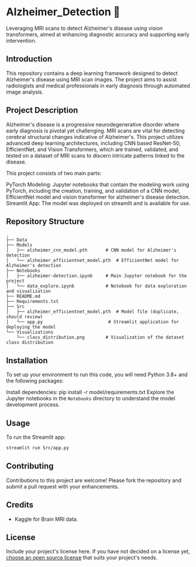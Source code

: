 # Alzheimer_Detection 🧠
Leveraging MRI scans to detect Alzheimer's disease using vision transformers, aimed at enhancing diagnostic accuracy and supporting early intervention.

## Introduction
This repository contains a deep learning framework designed to detect Alzheimer's disease using MRI scan images. The project aims to assist radiologists and medical professionals in early diagnosis through automated image analysis.

## Project Description
Alzheimer's disease is a progressive neurodegenerative disorder where early diagnosis is pivotal yet challenging. MRI scans are vital for detecting cerebral structural changes indicative of Alzheimer's. This project utilizes advanced deep learning architectures, including CNN based ResNet-50, EfficientNet, and Vision Transformers, which are trained, validated, and tested on a dataset of MRI scans to discern intricate patterns linked to the disease.

This project consists of two main parts:

PyTorch Modeling: Jupyter notebooks that contain the modeling work using PyTorch, including the creation, training, and validation of a CNN model, EfficientNet model and vision transformer for alzheimer's disease detection.
Streamlit App: The model was deployed on streamlit and is available for use.


## Repository Structure
```
.
├── Data
├── Models
│   ├── alzheimer_cnn_model.pth       # CNN model for Alzheimer's detection
│   └── alzheimer_efficientnet_model.pth  # EfficientNet model for Alzheimer's detection
├── Notebooks
│   ├── alzheimer-detection.ipynb     # Main Jupyter notebook for the project
│   └── data_explore.ipynb            # Notebook for data exploration and visualization
├── README.md   
├── Requirements.txt
├── Src
│   ├── alzheimer_efficientnet_model.pth  # Model file (duplicate, should review)
│   └── app.py                         # Streamlit application for deploying the model
└── Visualizations
    └── class_distribution.png        # Visualization of the dataset class distribution
```

## Installation
To set up your environment to run this code, you will need Python 3.8+ and the following packages:

Install dependencies: pip install -r model/requirements.txt
Explore the Jupyter notebooks in the `Notebooks` directory to understand the model development process.

## Usage
To run the Streamlit app:

```bash
streamlit run Src/app.py
```

## Contributing
Contributions to this project are welcome! Please fork the repository and submit a pull request with your enhancements.

## Credits
- Kaggle for Brain MRI data.

## License
Include your project's license here. If you have not decided on a license yet, [choose an open source license](https://choosealicense.com/) that suits your project's needs.

